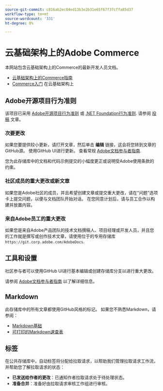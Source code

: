```yaml
---
source-git-commit: c816ab2ec84ed13b3e2b31e65f67f37cffa85d37
workflow-type: tm+mt
source-wordcount: '331'
ht-degree: 0%

---
```

# 云基础架构上的Adobe Commerce

本网站包含云基础架构上的Commerce的最新开发人员文档。

- [云基础架构上的Commerce指南](https://experienceleague.adobe.com/docs/commerce-cloud-service/user-guide/overview.html)
- [Commerce入门](https://experienceleague.adobe.com/docs/commerce-cloud-service/start/overview.html) 在云基础架构上

## Adobe开源项目行为准则

该项目已采用 [Adobe开源项目行为准则](code-of-conduct.md) 或 [.NET Foundation行为准则](https://dotnetfoundation.org/about/policies/code-of-conduct).
请参阅 [投稿](contributing.md) 文章。

### 次要更改

如果您要提供较小更新，请打开文章，然后单击 **编辑** 链接，这会将您转到文章的GitHub源。 使用GitHub UI进行更新。 查看常规 [Adobe文档参与者指南](https://experienceleague.adobe.com/docs/contributor/contributor-guide/introduction.html).

您为此存储库中的文档和代码示例提交的小幅度更正或说明受Adobe使用条款的约束。

### 社区成员的重大更改或新文章

如果您是Adobe社区的成员，并且希望创建文章或提交重大更改，请在“问题”选项卡上提交问题，以便与文档团队开始对话。 在您同意计划后，请与员工合作以构建并放置内容。

### 来自Adobe员工的重大更改

如果您是来自Adobe产品团队的技术文档撰稿人、项目经理或开发人员，并且您的工作就是撰写或创作技术文章，请使用位于的专用存储库 `https://git.corp.adobe.com/AdobeDocs`.

## 工具和设置

社区参与者可以使用GitHub UI进行基本编辑或创建存储库分支以进行重大更改。

请参阅 [Adobe文档参与者指南](https://experienceleague.adobe.com/docs/contributor/contributor-guide/introduction.html) 以了解详细信息。

## Markdown

此存储库中的所有文章都使用GitHub风格的标记。 如果您不熟悉Markdown，请参阅：

- [Markdown基础](https://docs.github.com/en/get-started/writing-on-github/getting-started-with-writing-and-formatting-on-github/basic-writing-and-formatting-syntax)
- [可打印的Markdown速查表](https://docs.github.com/en/get-started/quickstart/git-cheatsheet)

## 标签

在公共存储库中，自动标签将分配给拉取请求，以帮助我们管理拉取请求工作流，并帮助您了解拉取请求的状态：

- **已发送给作者的更改**：已通知作者拉取请求处于待处理状态。
- **准备合并**：准备好由拉取请求审核工作组进行审核。
